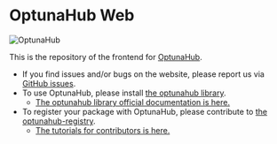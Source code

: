 OptunaHub Web
===

![OptunaHub](https://github.com/user-attachments/assets/df21f6d7-9f39-48a1-a824-6b060f7503e2)

This is the repository of the frontend for [OptunaHub](https://hub.optuna.org).

- If you find issues and/or bugs on the website, please report us via [GitHub issues](https://github.com/optuna/optunahub-web/issues).
- To use OptunaHub, please install [the optunahub library](https://github.com/optuna/optunahub).
    - [The optunahub library official documentation is here.](https://optuna.github.io/optunahub/)
- To register your package with OptunaHub, please contribute to [the optunahub-registry](https://github.com/optuna/optunahub-registry).
    - [The tutorials for contributors is here.](https://optuna.github.io/optunahub/tutorials_for_contributors.html)